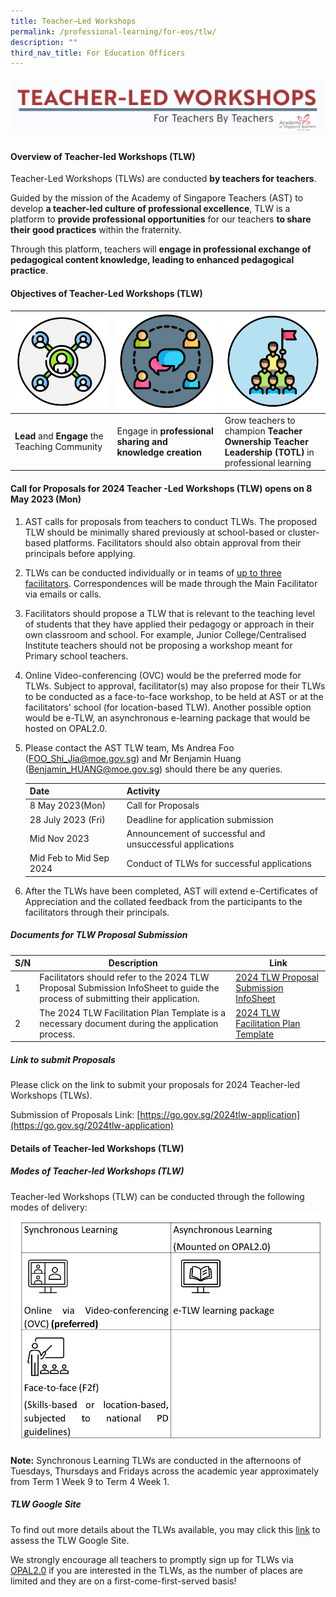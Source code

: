 ```yaml
---
title: Teacher–Led Workshops
permalink: /professional-learning/for-eos/tlw/
description: ""
third_nav_title: For Education Officers
---
```

![TLW Banner](/images/tlw%20banner.png)

#### Overview of Teacher-led Workshops (TLW)

Teacher-Led Workshops (TLWs) are conducted **by teachers for teachers**. 

Guided by the mission of the Academy of Singapore Teachers (AST) to develop **a teacher-led culture of professional excellence**, TLW is a platform to **provide professional opportunities** for our teachers **to share their good practices** within the fraternity.

Through this platform, teachers will **engage in professional exchange of pedagogical content knowledge, leading to enhanced pedagogical practice**.


#### Objectives of Teacher-Led Workshops (TLW)



| ![](/images/2023%20designs-02.png)| ![](/images/2023%20designs-01.png) | ![](/images/2023%20designs-03.png) |
| -------- | -------- | -------- |
| **Lead** and **Engage** the Teaching Community | Engage in **professional sharing and knowledge creation** | Grow teachers to champion **Teacher Ownership Teacher Leadership (TOTL)** in professional learning   |

#### Call for Proposals for 2024 Teacher -Led Workshops (TLW) opens on 8 May 2023 (Mon)

1. AST calls for proposals from teachers to conduct TLWs. The proposed TLW should be minimally shared previously at school-based or cluster-based platforms. Facilitators should also obtain approval from their principals before applying. 
2.	TLWs can be conducted individually or in teams of <u>up to three facilitators</u>. Correspondences will be made through the Main Facilitator via emails or calls. 
3.	Facilitators should propose a TLW that is relevant to the teaching level of students that they have applied their pedagogy or approach in their own classroom and school. For example, Junior College/Centralised Institute teachers should not be proposing a workshop meant for Primary school teachers. 
4. Online Video-conferencing (OVC) would be the preferred mode for TLWs. Subject to approval, facilitator(s) may also propose for their TLWs to be conducted as a face-to-face workshop, to be held at AST or at the facilitators' school (for location-based TLW). Another possible option would be e-TLW, an asynchronous e-learning package that would be hosted on OPAL2.0.
6. Please contact the AST TLW team, Ms Andrea Foo (FOO_Shi_Jia@moe.gov.sg) and Mr Benjamin Huang (Benjamin_HUANG@moe.gov.sg) should there be any queries. 

    | **Date**                           | **Activity**                                                    |
    |------------------------------------|-----------------------------------------------------------------|
    |     8 May 2023(Mon)                |     Call   for Proposals                                        |
    |     28 July 2023 (Fri)             |     Deadline for application submission                         |
    |     Mid Nov 2023                   |     Announcement of successful and unsuccessful applications    |
    |     Mid Feb to Mid     Sep 2024    |     Conduct of TLWs for successful applications                 |
6. After the TLWs have been completed, AST will extend e-Certificates of Appreciation and the collated feedback from the participants to the facilitators through their principals. 

##### Documents for TLW Proposal Submission

| **S/N** | **Description**                                                                                                                   | **Link**                                                            |
|----------------|------------------------------------------------------------------------------------------------------------------------------------------|----------------------------------------------------------------------------|
| 1              |     Facilitators   should refer to the 2024 TLW Proposal Submission InfoSheet to guide the   process of submitting their application.    |    [2024 TLW Proposal Submission InfoSheet](https://go.gov.sg/2024tlwproposalsubmissioninfosheet)    |
| 2              |     The 2024 TLW   Facilitation Plan Template is a necessary document during the application   process.                                  |     [2024 TLW Facilitation Plan Template](https://go.gov.sg/2024tlwfacilitationplantemplate)       |

##### Link to submit Proposals
Please click on the link to submit your proposals for  2024 Teacher-led Workshops (TLWs).

Submission of Proposals Link: [https://go.gov.sg/2024tlw-application](https://go.gov.sg/2024tlw-application)

#### Details of Teacher-led Workshops (TLW)

##### Modes of Teacher-led Workshops (TLW)

Teacher-led Workshops (TLW) can be conducted through the following modes of delivery: 
![](/images/modes%20of%20tlw%20.jpg)

**Note:** Synchronous Learning TLWs are conducted in the afternoons of Tuesdays, Thursdays and Fridays across the academic year approximately from Term 1 Week 9 to Term 4 Week 1. 

##### TLW Google Site

To find out more details about the TLWs available, you may click this [link](https://go.gov.sg/ast-tlw-gsite) to assess the TLW Google Site.

We strongly encourage all teachers to promptly sign up for TLWs via [OPAL2.0](https://www.opal2.moe.edu.sg) if you are interested in the TLWs, as the number  of places are  limited and they are on a                            first-come-first-served basis!